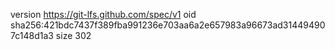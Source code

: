 version https://git-lfs.github.com/spec/v1
oid sha256:421bdc7437f389fba991236e703aa6a2e657983a96673ad314494907c148d1a3
size 302
